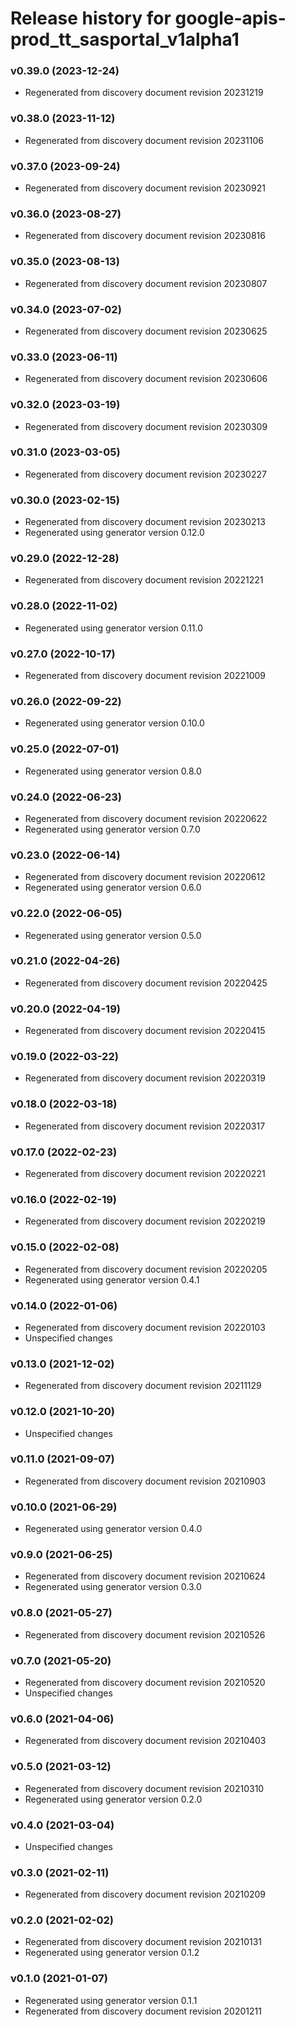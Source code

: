 # Release history for google-apis-prod_tt_sasportal_v1alpha1

### v0.39.0 (2023-12-24)

* Regenerated from discovery document revision 20231219

### v0.38.0 (2023-11-12)

* Regenerated from discovery document revision 20231106

### v0.37.0 (2023-09-24)

* Regenerated from discovery document revision 20230921

### v0.36.0 (2023-08-27)

* Regenerated from discovery document revision 20230816

### v0.35.0 (2023-08-13)

* Regenerated from discovery document revision 20230807

### v0.34.0 (2023-07-02)

* Regenerated from discovery document revision 20230625

### v0.33.0 (2023-06-11)

* Regenerated from discovery document revision 20230606

### v0.32.0 (2023-03-19)

* Regenerated from discovery document revision 20230309

### v0.31.0 (2023-03-05)

* Regenerated from discovery document revision 20230227

### v0.30.0 (2023-02-15)

* Regenerated from discovery document revision 20230213
* Regenerated using generator version 0.12.0

### v0.29.0 (2022-12-28)

* Regenerated from discovery document revision 20221221

### v0.28.0 (2022-11-02)

* Regenerated using generator version 0.11.0

### v0.27.0 (2022-10-17)

* Regenerated from discovery document revision 20221009

### v0.26.0 (2022-09-22)

* Regenerated using generator version 0.10.0

### v0.25.0 (2022-07-01)

* Regenerated using generator version 0.8.0

### v0.24.0 (2022-06-23)

* Regenerated from discovery document revision 20220622
* Regenerated using generator version 0.7.0

### v0.23.0 (2022-06-14)

* Regenerated from discovery document revision 20220612
* Regenerated using generator version 0.6.0

### v0.22.0 (2022-06-05)

* Regenerated using generator version 0.5.0

### v0.21.0 (2022-04-26)

* Regenerated from discovery document revision 20220425

### v0.20.0 (2022-04-19)

* Regenerated from discovery document revision 20220415

### v0.19.0 (2022-03-22)

* Regenerated from discovery document revision 20220319

### v0.18.0 (2022-03-18)

* Regenerated from discovery document revision 20220317

### v0.17.0 (2022-02-23)

* Regenerated from discovery document revision 20220221

### v0.16.0 (2022-02-19)

* Regenerated from discovery document revision 20220219

### v0.15.0 (2022-02-08)

* Regenerated from discovery document revision 20220205
* Regenerated using generator version 0.4.1

### v0.14.0 (2022-01-06)

* Regenerated from discovery document revision 20220103
* Unspecified changes

### v0.13.0 (2021-12-02)

* Regenerated from discovery document revision 20211129

### v0.12.0 (2021-10-20)

* Unspecified changes

### v0.11.0 (2021-09-07)

* Regenerated from discovery document revision 20210903

### v0.10.0 (2021-06-29)

* Regenerated using generator version 0.4.0

### v0.9.0 (2021-06-25)

* Regenerated from discovery document revision 20210624
* Regenerated using generator version 0.3.0

### v0.8.0 (2021-05-27)

* Regenerated from discovery document revision 20210526

### v0.7.0 (2021-05-20)

* Regenerated from discovery document revision 20210520
* Unspecified changes

### v0.6.0 (2021-04-06)

* Regenerated from discovery document revision 20210403

### v0.5.0 (2021-03-12)

* Regenerated from discovery document revision 20210310
* Regenerated using generator version 0.2.0

### v0.4.0 (2021-03-04)

* Unspecified changes

### v0.3.0 (2021-02-11)

* Regenerated from discovery document revision 20210209

### v0.2.0 (2021-02-02)

* Regenerated from discovery document revision 20210131
* Regenerated using generator version 0.1.2

### v0.1.0 (2021-01-07)

* Regenerated using generator version 0.1.1
* Regenerated from discovery document revision 20201211

